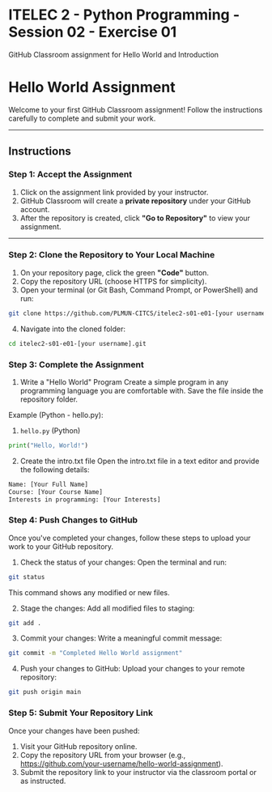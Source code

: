 # ITELEC 2 - Python Programming - Session 02 - Exercise 01
GitHub Classroom assignment for Hello World and Introduction

# **Hello World Assignment**

Welcome to your first GitHub Classroom assignment! Follow the instructions carefully to complete and submit your work.

---

## **Instructions**

### **Step 1: Accept the Assignment**

1. Click on the assignment link provided by your instructor.
2. GitHub Classroom will create a **private repository** under your GitHub account.
3. After the repository is created, click **"Go to Repository"** to view your assignment.

---

### **Step 2: Clone the Repository to Your Local Machine**

1. On your repository page, click the green **"Code"** button.
2. Copy the repository URL (choose HTTPS for simplicity).
3. Open your terminal (or Git Bash, Command Prompt, or PowerShell) and run:

```bash
git clone https://github.com/PLMUN-CITCS/itelec2-s01-e01-[your username].git
```

4. Navigate into the cloned folder:

```bash
cd itelec2-s01-e01-[your username].git
```

### **Step 3: Complete the Assignment**

1. Write a "Hello World" Program
Create a simple program in any programming language you are comfortable with. Save the file inside the repository folder.

Example (Python - hello.py):

1. `hello.py` (Python)
```python
print("Hello, World!")
```

2. Create the intro.txt file
Open the intro.txt file in a text editor and provide the following details:
```txt
Name: [Your Full Name]
Course: [Your Course Name]
Interests in programming: [Your Interests]
```

### **Step 4: Push Changes to GitHub**
Once you've completed your changes, follow these steps to upload your work to your GitHub repository.

1. Check the status of your changes:
Open the terminal and run:

```bash
git status
```
This command shows any modified or new files.

2. Stage the changes:
Add all modified files to staging:

```bash
git add .
```

3. Commit your changes:
Write a meaningful commit message:

```bash
git commit -m "Completed Hello World assignment"
```

4. Push your changes to GitHub:
Upload your changes to your remote repository:

```bash
git push origin main
```

### **Step 5: Submit Your Repository Link**
Once your changes have been pushed:
1. Visit your GitHub repository online.
2. Copy the repository URL from your browser (e.g., https://github.com/your-username/hello-world-assignment).
3. Submit the repository link to your instructor via the classroom portal or as instructed.

